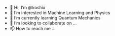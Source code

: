 - 👋 Hi, I’m @koshix
- 👀 I’m interested in Machine Learning and Physics
- 🌱 I’m currently learning Quantum Mechanics
- 💞️ I’m looking to collaborate on ...
- 📫 How to reach me ...

<!---
koshix/koshix is a ✨ special ✨ repository because its `README.md` (this file) appears on your GitHub profile.
You can click the Preview link to take a look at your changes.
--->
